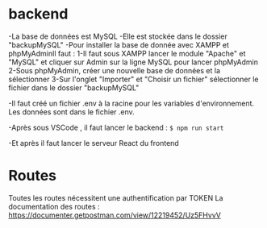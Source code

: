 # backend
-La base de données est MySQL
-Elle est stockée dans le dossier "backupMySQL"
-Pour installer la base de donnée avec XAMPP et phpMyAdminIl faut :
    1-Il faut sous XAMPP lancer le module "Apache" et "MySQL" et cliquer sur Admin sur la ligne MySQL pour lancer         phpMyAdmin
    2-Sous phpMyAdmin, créer une nouvelle base de données et la sélectionner
    3-Sur l'onglet "Importer" et "Choisir un fichier" sélectionner le fichier dans le dossier "backupMySQL"

-Il faut créé un fichier .env à la racine pour les variables d'environnement. Les données sont dans le fichier .env.

-Après sous VSCode , il faut lancer le backend : `$ npm run start`

-Et après il faut lancer le serveur React du frontend

# Routes
Toutes les routes nécessitent une authentification par TOKEN
La documentation des routes : https://documenter.getpostman.com/view/12219452/Uz5FHvvV




